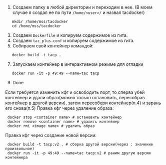 1. Создаем папку в любой директории и переходим в нее. (В моем случае я создал ее по пути ```/home/<user>/``` и назвал tacdocker)
```
   mkdir /home/mss/tacdocker
   cd /home/mss/tacdocker
```
3. Создаем ```Dockerfile``` и копируем содержимое из гита.
4. Создаем ```tac_plus.conf``` и копируем содержимое из гита.
5. Собираем свой контейнер командой:
```
   docker build -t tacp .
```
7. Запускаем контейнер в интерактивном режиме для отладки
```
   docker run -it -p 49:49 --name=tac tacp
```
9. Done

Если требуется изменить кфг и освободить порт, то сперва убей контейнер и удали образ(можно только остановить, пересобрав контейнер в другой версии), затем пересобери контейнер(п.4) и зарань его снова(п.5)
Правка кфг через удаление образа:
```
 docker stop <container name> # остановить контейнер
 docker remove <container name> # удалить контейнер
 docker rmi <image name> # удалить образ
```
Правка кфг через создание новой версии:
```
 docker build -t tacp:v2 . # сборка другой версии(через : значение произвольное)
 docker run -it -p 49:49 --name=tac tacp:v2 # раним другую версию контейнера
```
